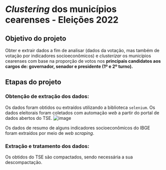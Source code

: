 # *Clustering* dos municípios cearenses - Eleições 2022

## Objetivo do projeto

Obter e extrair dados a fim de analisar (dados da votação, mas também de votação por indicadores socioeconômicos) e *clusterizar* os municípios cearenses com base na proporção de votos nos **principais candidatos aos cargos de: governador, senador e presidente (1º e 2º turno).**

## Etapas do projeto

### Obtenção de extração dos dados:

Os dados foram obtidos ou extraídos utilizando a biblioteca `selenium`. Os dados eleitorais foram coletados com automação *web* a partir do portal de dados abertos do TSE.
![image](https://github.com/DamodaraBarbosa/clustering_municipios_eleicoes_2022_ceara/assets/107199898/c75d622e-6467-46a2-b917-71f8166271ab)

Os dados de resumo de alguns indicadores socioeconômicos do IBGE foram extraídos por meio de *web scraping*.

### Extração e tratamento dos dados:

Os obtidos do TSE são compactados, sendo necessária a sua descompactação.
